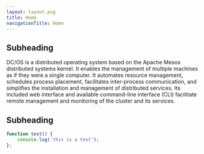 ```yaml
---
layout: layout.pug
title: Home
navigationTitle: Home
---
```


## Subheading

DC/OS is a distributed operating system based on the Apache Mesos distributed systems kernel. It enables the management of multiple machines as if they were a single computer. It automates resource management, schedules process placement, facilitates inter-process communication, and simplifies the installation and management of distributed services. Its included web interface and available command-line interface (CLI) facilitate remote management and monitoring of the cluster and its services.

## Subheading

```javascript
function test() {
    console.log('this is a test');
};
```